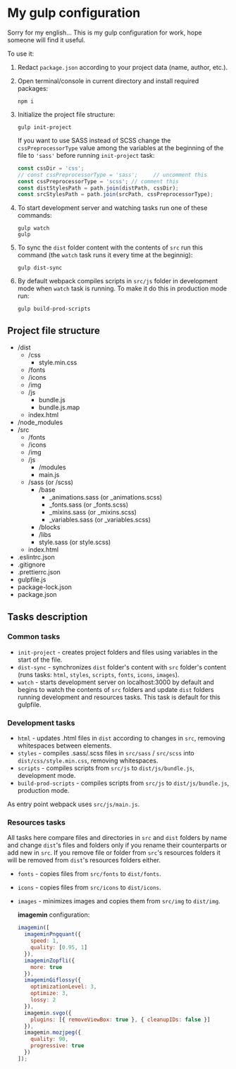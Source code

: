 # My gulp configuration

Sorry for my english... This is my gulp configuration for work, hope someone will find it useful.

To use it:

1. Redact `package.json` according to your project data (name, author, etc.).

2. Open terminal/console in current directory and install required packages:

   ```console
   npm i
   ```

3. Initialize the project file structure:

   ```console
   gulp init-project
   ```

   If you want to use SASS instead of SCSS change the `cssPreprocessorType` value among the variables at the beginning of the file to `'sass'` before running `init-project` task:

   ```javascript
   const cssDir = 'css';
   // const cssPreprocessorType = 'sass';     // uncomment this
   const cssPreprocessorType = 'scss'; // comment this
   const distStylesPath = path.join(distPath, cssDir);
   const srcStylesPath = path.join(srcPath, cssPreprocessorType);
   ```

4. To start development server and watching tasks run one of these commands:

   ```console
   gulp watch
   gulp
   ```

5. To sync the `dist` folder content with the contents of `src` run this command (the `watch` task runs it every time at the beginnig):

   ```console
   gulp dist-sync
   ```

6. By default webpack compiles scripts in `src/js` folder in development mode when `watch` task is running. To make it do this in production mode run:

   ```console
   gulp build-prod-scripts
   ```

## Project file structure

- /dist
  - /css
    - style.min.css
  - /fonts
  - /icons
  - /img
  - /js
    - bundle.js
    - bundle.js.map
  - index.html
- /node_modules
- /src
  - /fonts
  - /icons
  - /img
  - /js
    - /modules
    - main.js
  - /sass (or /scss)
    - /base
      - \_animations.sass (or \_animations.scss)
      - \_fonts.sass (or \_fonts.scss)
      - \_mixins.sass (or \_mixins.scss)
      - \_variables.sass (or \_variables.scss)
    - /blocks
    - /libs
    - style.sass (or style.scss)
  - index.html
- .eslintrc.json
- .gitignore
- .prettierrc.json
- gulpfile.js
- package-lock.json
- package.json

## Tasks description

### Common tasks

- `init-project` - creates project folders and files using variables in the start of the file.
- `dist-sync` - synchronizes `dist` folder's content with `src` folder's content (runs tasks: `html`, `styles`, `scripts`, `fonts`, `icons`, `images`).
- `watch` - starts development server on localhost:3000 by default and begins to watch the contents of `src` folders and update `dist` folders running development and resources tasks. This task is default for this gulpfile.

### Development tasks

- `html` - updates .html files in `dist` according to changes in `src`, removing whitespaces between elements.
- `styles` - compiles .sass/.scss files in `src/sass` / `src/scss` into `dist/css/style.min.css`, removing whitespaces.
- `scripts` - compiles scripts from `src/js` to `dist/js/bundle.js`, development mode.
- `build-prod-scripts` - compiles scripts from `src/js` to `dist/js/bundle.js`, production mode.

As entry point webpack uses `src/js/main.js`.

### Resources tasks

All tasks here compare files and directories in `src` and `dist` folders by name and change `dist`'s files and folders only if you rename their counterparts or add new in `src`. If you remove file or folder from `src`'s resources folders it will be removed from `dist`'s resources folders either.

- `fonts` - copies files from `src/fonts` to `dist/fonts`.
- `icons` - copies files from `src/icons` to `dist/icons`.
- `images` - minimizes images and copies them from `src/img` to `dist/img`.

  **imagemin** configuration:

  ```javascript
  imagemin([
    imageminPngquant({
      speed: 1,
      quality: [0.95, 1]
    }),
    imageminZopfli({
      more: true
    }),
    imageminGiflossy({
      optimizationLevel: 3,
      optimize: 3,
      lossy: 2
    }),
    imagemin.svgo({
      plugins: [{ removeViewBox: true }, { cleanupIDs: false }]
    }),
    imagemin.mozjpeg({
      quality: 90,
      progressive: true
    })
  ]);
  ```
